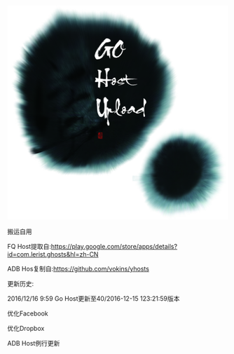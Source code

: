  ![image](https://github.com/bigback/image/blob/master/gohostupload.jpg)
 
搬运自用


FQ Host提取自:https://play.google.com/store/apps/details?id=com.lerist.ghosts&hl=zh-CN


ADB Hos复制自:https://github.com/vokins/yhosts

更新历史:

2016/12/16 9:59
Go Host更新至40/2016-12-15 123:21:59版本

优化Facebook

优化Dropbox

ADB Host例行更新
